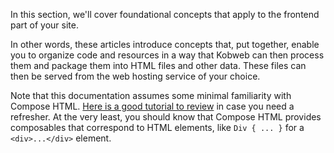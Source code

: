 In this section, we'll cover foundational concepts that apply to the frontend part of your site.

In other words, these articles introduce concepts that, put together, enable you to organize code and resources in a way
that Kobweb can then process them and package them into HTML files and other data. These files can then be served from
the web hosting service of your choice.

Note that this documentation assumes some minimal familiarity with Compose
HTML. [Here is a good tutorial to review](https://github.com/JetBrains/compose-multiplatform/tree/master/tutorials/HTML/Building_UI)
in case you need a refresher. At the very least, you should know that Compose HTML provides composables that
correspond to HTML elements, like `Div { ... }` for a `<div>...</div>` element.